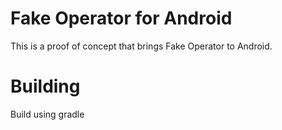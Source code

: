 Fake Operator for Android
=====================

This is a proof of concept that brings Fake Operator to Android.

Building
===
Build using gradle
